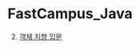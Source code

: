 # FastCampus_Java

2. [객체 지향 입문](https://gitlab.com/kongkang331/FastCampus_Java/-/origin/master/Chapter2)
